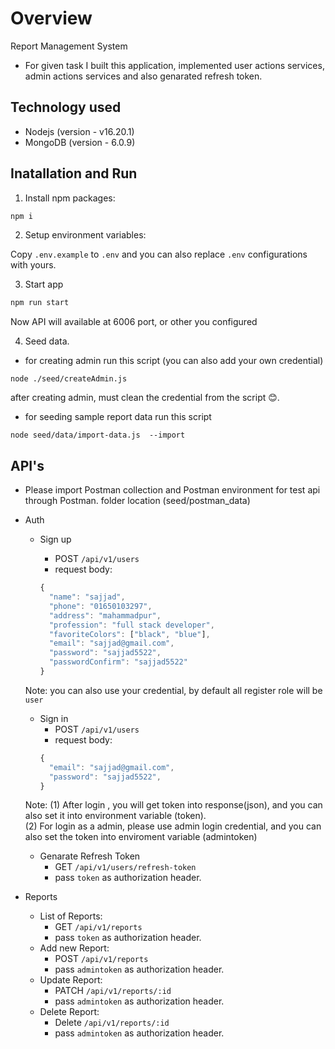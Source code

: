 # Overview

Report Management System

- For given task I built this application, implemented user actions services, admin actions services and also genarated refresh token.

## Technology used

- Nodejs (version - v16.20.1)
- MongoDB (version - 6.0.9)

## Inatallation and Run

1.  Install npm packages:

```bash
npm i
```

2. Setup environment variables:

Copy `.env.example` to `.env` and you can also replace `.env` configurations with yours.

3. Start app

```bash
npm run start
```

Now API will available at 6006 port, or other you configured

4. Seed data.

- for creating admin run this script (you can also add your own credential)

```
node ./seed/createAdmin.js
```

after creating admin, must clean the credential from the script 😊.

- for seeding sample report data run this script

```
node seed/data/import-data.js  --import
```

## API's

- Please import Postman collection and Postman environment for test api through Postman.
folder location (seed/postman_data)

* Auth

  - Sign up
    - POST `/api/v1/users`
    - request body:

    ```js
    {
      "name": "sajjad",
      "phone": "01650103297",
      "address": "mahammadpur",
      "profession": "full stack developer",
      "favoriteColors": ["black", "blue"],
      "email": "sajjad@gmail.com",
      "password": "sajjad5522",
      "passwordConfirm": "sajjad5522"
    }
    ```

  Note: you can also use your credential, by default all register role will be `user`

  - Sign in
    - POST `/api/v1/users`
    - request body:
    ```js
    {
      "email": "sajjad@gmail.com",
      "password": "sajjad5522",
    }
    ```

  Note: (1) After login , you will get token into response(json), and you can also set it into environment variable (token). <br>     (2) For login as a admin, please use admin login credential, and you can also set the token into enviroment variable (admintoken)

  - Genarate Refresh Token
    - GET `/api/v1/users/refresh-token`
    - pass `token` as authorization header.



* Reports
  - List of Reports:
    - GET `/api/v1/reports`
    - pass `token` as authorization header.
  - Add new Report:
    - POST `/api/v1/reports`
    - pass `admintoken` as authorization header.
  - Update Report:
    - PATCH `/api/v1/reports/:id`
    - pass `admintoken` as authorization header.
  - Delete Report:
    - Delete `/api/v1/reports/:id`
    - pass `admintoken` as authorization header.
  









